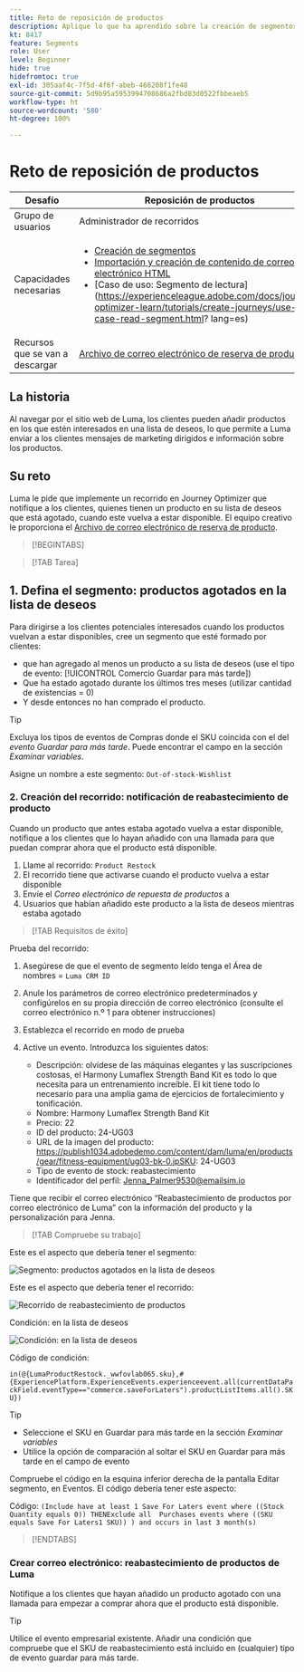 ```yaml
---
title: Reto de reposición de productos
description: Aplique lo que ha aprendido sobre la creación de segmentos y pruebe sus habilidades.
kt: 8417
feature: Segments
role: User
level: Beginner
hide: true
hidefromtoc: true
exl-id: 305aaf4c-7f5d-4f6f-abeb-466208f1fe48
source-git-commit: 5d9b95a5953994708686a2fbd83d0522fbbeaeb5
workflow-type: ht
source-wordcount: '580'
ht-degree: 100%

---
```


# Reto de reposición de productos

| Desafío | Reposición de productos |
|---|---|
| Grupo de usuarios | Administrador de recorridos |
| Capacidades necesarias | <ul><li>[Creación de segmentos](https://experienceleague.adobe.com/docs/journey-optimizer-learn/tutorials/profiles-segments-subscriptions/create-segments.html?lang=es)</li><li> [Importación y creación de contenido de correo electrónico HTML](https://experienceleague.adobe.com/docs/journey-optimizer-learn/tutorials/email-channel/import-and-author-html-email-content.html?lang=es)</li><li>[Caso de uso: Segmento de lectura](https://experienceleague.adobe.com/docs/journey-optimizer-learn/tutorials/create-journeys/use-case-read-segment.html? lang=es)</li> |
| Recursos que se van a descargar | [Archivo de correo electrónico de reserva de producto](/help/challenges/assets/email-assets/ProductRestockEmail.html.zip) |

## La historia

Al navegar por el sitio web de Luma, los clientes pueden añadir productos en los que estén interesados en una lista de deseos, lo que permite a Luma enviar a los clientes mensajes de marketing dirigidos e información sobre los productos.

## Su reto

Luma le pide que implemente un recorrido en Journey Optimizer que notifique a los clientes, quienes tienen un producto en su lista de deseos que está agotado, cuando este vuelva a estar disponible. El equipo creativo le proporciona el [Archivo de correo electrónico de reserva de producto](/help/challenges/assets/email-assets/ProductRestockEmail.html.zip).

>[!BEGINTABS]

>[!TAB Tarea]

## 1. Defina el segmento: productos agotados en la lista de deseos

Para dirigirse a los clientes potenciales interesados cuando los productos vuelvan a estar disponibles, cree un segmento que esté formado por clientes:

* que han agregado al menos un producto a su lista de deseos (use el tipo de evento: [!UICONTROL Comercio Guardar para más tarde])
* Que ha estado agotado durante los últimos tres meses (utilizar cantidad de existencias = 0)
* Y desde entonces no han comprado el producto.

>[!TIP]
>Excluya los tipos de eventos de Compras donde el SKU coincida con el del *evento Guardar para más tarde*. Puede encontrar el campo en la sección *Examinar variables*.

Asigne un nombre a este segmento: `Out-of-stock-Wishlist`


### 2. Creación del recorrido: notificación de reabastecimiento de producto

Cuando un producto que antes estaba agotado vuelva a estar disponible, notifique a los clientes que lo hayan añadido con una llamada para que puedan comprar ahora que el producto está disponible.

1. Llame al recorrido: `Product Restock`
2. El recorrido tiene que activarse cuando el producto vuelva a estar disponible
3. Envíe el *Correo electrónico de repuesta de productos* a
4. Usuarios que habían añadido este producto a la lista de deseos mientras estaba agotado

>[!TAB Requisitos de éxito]

Prueba del recorrido:

1. Asegúrese de que el evento de segmento leído tenga el Área de nombres = `Luma CRM ID`
1. Anule los parámetros de correo electrónico predeterminados y configúrelos en su propia dirección de correo electrónico (consulte el correo electrónico n.º 1 para obtener instrucciones)
1. Establezca el recorrido en modo de prueba
1. Active un evento. Introduzca los siguientes datos:

   * Descripción: olvídese de las máquinas elegantes y las suscripciones costosas, el Harmony Lumaflex Strength Band Kit es todo lo que necesita para un entrenamiento increíble. El kit tiene todo lo necesario para una amplia gama de ejercicios de fortalecimiento y tonificación.
   * Nombre: Harmony Lumaflex Strength Band Kit
   * Precio: 22
   * ID del producto: 24-UG03
   * URL de la imagen del producto: https://publish1034.adobedemo.com/content/dam/luma/en/products/gear/fitness-equipment/ug03-bk-0.jpSKU: 24-UG03
   * Tipo de evento de stock: reabastecimiento
   * Identificador del perfil: Jenna_Palmer9530@emailsim.io

Tiene que recibir el correo electrónico “Reabastecimiento de productos por correo electrónico de Luma” con la información del producto y la personalización para Jenna.

>[!TAB Compruebe su trabajo]

Este es el aspecto que debería tener el segmento:

![Segmento: productos agotados en la lista de deseos](/help/challenges/assets/C1-S2.png)


Este es el aspecto que debería tener el recorrido:

![Recorrido de reabastecimiento de productos](/help/challenges/assets/c3-j3-journey.png)

Condición: en la lista de deseos

![Condición: en la lista de deseos](/help/challenges/assets/c3-j3-condition.png)

Código de condición:

```in(@{LumaProductRestock._wwfovlab065.sku},#{ExperiencePlatform.ExperienceEvents.experienceevent.all(currentDataPackField.eventType=="commerce.saveForLaters").productListItems.all().SKU})```


>[!TIP]
> * Seleccione el SKU en Guardar para más tarde en la sección *Examinar variables*
> * Utilice la opción de comparación al soltar el SKU en Guardar para más tarde en el campo de evento


Compruebe el código en la esquina inferior derecha de la pantalla Editar segmento, en Eventos. El código debería tener este aspecto:

Código:
```(Include have at least 1 Save For Laters event where ((Stock Quantity equals 0)) THENExclude all  Purchases events where ((SKU equals Save For Laters1 SKU)) ) and occurs in last 3 month(s)```

>[!ENDTABS]

### Crear correo electrónico: reabastecimiento de productos de Luma

Notifique a los clientes que hayan añadido un producto agotado con una llamada para empezar a comprar ahora que el producto está disponible.



>[!TIP]
>
> Utilice el evento empresarial existente. Añadir una condición que compruebe que el SKU de reabastecimiento está incluido en (cualquier) tipo de evento guardar para más tarde.




